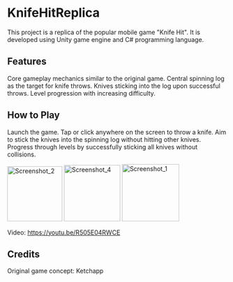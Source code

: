 # KnifeHitReplica

This project is a replica of the popular mobile game "Knife Hit". It is developed using Unity game engine and C# programming language.

## Features

Core gameplay mechanics similar to the original game.
Central spinning log as the target for knife throws.
Knives sticking into the log upon successful throws.
Level progression with increasing difficulty.

## How to Play

Launch the game.
Tap or click anywhere on the screen to throw a knife.
Aim to stick the knives into the spinning log without hitting other knives.
Progress through levels by successfully sticking all knives without collisions.


<img width="126" alt="Screenshot_2" src="https://github.com/melisboyaci/KnifeHitReplica/assets/139956767/cd167f57-549a-454c-b511-5ddb218e9711">
<img width="129" alt="Screenshot_4" src="https://github.com/melisboyaci/KnifeHitReplica/assets/139956767/9f9c7107-4b8e-460c-bb7b-1d7a4ffa77dc">
<img width="131" alt="Screenshot_1" src="https://github.com/melisboyaci/KnifeHitReplica/assets/139956767/10eea1c7-983b-4149-bce5-3937dd17fd83">

Video: https://youtu.be/R505E04RWCE


## Credits

Original game concept: Ketchapp


